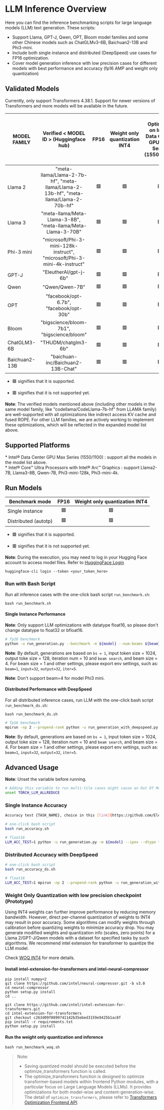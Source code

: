 # LLM Inference Overview

Here you can find the inference benchmarking scripts for large language models (LLM) text generation. These scripts:

- Support Llama, GPT-J, Qwen, OPT, Bloom model families and some other Chinese models such as ChatGLMv3-6B, Baichuan2-13B and Phi3-mini. 
- Include both single instance and distributed (DeepSpeed) use cases for FP16 optimization.
- Cover model generation inference with low precision cases for different models with best performance and accuracy (fp16 AMP and weight only quantization)


## Validated Models

Currently, only support Transformers 4.38.1. Support for newer versions of Transformers and more models will be available in the future.

| MODEL FAMILY | Verified < MODEL ID > (Huggingface hub)| FP16 | Weight only quantization INT4 | Optimized on Intel® Data Center GPU Max Series (1550/1100) | Optimized on Intel® Core™ Ultra Processors with Intel® Arc™ Graphics |
|---|:---:|:---:|:---:|:---:|:---:|
|Llama 2| "meta-llama/Llama-2-7b-hf", "meta-llama/Llama-2-13b-hf", "meta-llama/Llama-2-70b-hf" |🟩| 🟩|🟩|🟩|
|Llama 3| "meta-llama/Meta-Llama-3-8B", "meta-llama/Meta-Llama-3-70B" |🟩| 🟩|🟩|🟩|
|Phi-3 mini| "microsoft/Phi-3-mini-128k-instruct", "microsoft/Phi-3-mini-4k-instruct" |🟩| 🟩|🟩|🟩|
|GPT-J| "EleutherAI/gpt-j-6b" | 🟩 | 🟩 |🟩 | 🟩|
|Qwen|"Qwen/Qwen-7B"|🟩 | 🟩 |🟩 | 🟩|
|OPT|"facebook/opt-6.7b", "facebook/opt-30b"| 🟩 | 🟥 |🟩 | 🟥 |
|Bloom|"bigscience/bloom-7b1", "bigscience/bloom"| 🟩 | 🟥 |🟩 | 🟥 |
|ChatGLM3-6B|"THUDM/chatglm3-6b"| 🟩 | 🟥 |🟩 | 🟥 |
|Baichuan2-13B|"baichuan-inc/Baichuan2-13B-Chat"| 🟩 | 🟥 |🟩 | 🟥 |

- 🟩 signifies that it is supported.

- 🟥 signifies that it is not supported yet.


**Note**: The verified models mentioned above (including other models in the same model family, like "codellama/CodeLlama-7b-hf" from LLAMA family) are well-supported with all optimizations like indirect access KV cache and fused ROPE. For other LLM families, we are actively working to implement these optimizations, which will be reflected in the expanded model list above. 

## Supported Platforms

\* Intel® Data Center GPU Max Series (1550/1100) : support all the models in the model list above.<br />
\* Intel® Core™ Ultra Processors with Intel® Arc™ Graphics : support Llama2-7B, Llama3-8B, Qwen-7B, Phi3-mini-128k, Phi3-mini-4k.<br />

## Run Models

| Benchmark mode | FP16 | Weight only quantization INT4 |
|---|:---:|:---:|
|Single instance | 🟩 | 🟩 |
| Distributed (autotp) |  🟩 | 🟥 |

- 🟩 signifies that it is supported.

- 🟥 signifies that it is not supported yet.

**Note**: During the execution, you may need to log in your Hugging Face account to access model files. Refer to [HuggingFace Login](https://huggingface.co/docs/huggingface_hub/quick-start#login)

```
huggingface-cli login --token <your_token_here>
```

### Run with Bash Script

Run all inference cases with the one-click bash script `run_benchmark.sh`:
```
bash run_benchmark.sh
```

#### Single Instance Performance

**Note**: Only support LLM optimizations with datatype float16, so please don't change datatype to float32 or bfloat16.

```bash
# fp16 benchmark
python -u run_generation.py --benchmark -m ${model} --num-beams ${beam} --num-iter ${iter} --batch-size ${bs} --input-tokens ${input} --max-new-tokens ${output} --device xpu --ipex --dtype float16 --token-latency
```

**Note**: By default, generations are based on `bs = 1`, input token size = 1024, output toke size = 128, iteration num = 10 and `beam search`, and beam size = 4. For beam size = 1 and other settings, please export env settings, such as: `beam=1`, `input=32`, `output=32`, `iter=5`.

**Note**: Don't support beam=4 for model Phi3 mini. 

#### Distributed Performance with DeepSpeed

For all distributed inference cases, run LLM with the one-click bash script `run_benchmark_ds.sh`:
```
bash run_benchmark_ds.sh
```

```bash
# fp16 benchmark
mpirun -np 2 --prepend-rank python -u run_generation_with_deepspeed.py --benchmark -m ${model} --num-beams ${beam} --num-iter ${iter} --batch-size ${bs} --input-tokens ${input} --max-new-tokens ${output} --device xpu --ipex --dtype float16 --token-latency
```

**Note**: By default, generations are based on `bs = 1`, input token size = 1024, output toke size = 128, iteration num = 10 and `beam search`, and beam size = 4. For beam size = 1 and other settings, please export env settings, such as: `beam=1`, `input=32`, `output=32`, `iter=5`.

## Advanced Usage

**Note**: Unset the variable before running.
```bash
# Adding this variable to run multi-tile cases might cause an Out Of Memory (OOM) issue. 
unset TORCH_LLM_ALLREDUCE
```

### Single Instance Accuracy

```bash
Accuracy test {TASK_NAME}, choice in this [link](https://github.com/EleutherAI/lm-evaluation-harness/blob/master/docs/task_table.md), by default we use "lambada_standard"

# one-click bash script
bash run_accuracy.sh

# float16
LLM_ACC_TEST=1 python -u run_generation.py -m ${model} --ipex --dtype float16 --accuracy-only --acc-tasks ${task}
```

### Distributed Accuracy with DeepSpeed

```bash
# one-click bash script
bash run_accuracy_ds.sh

# float16
LLM_ACC_TEST=1 mpirun -np 2 --prepend-rank python -u run_generation_with_deepspeed.py -m ${model} --ipex --dtype float16 --accuracy-only --acc-tasks ${task} 2>&1
```


### Weight Only Quantization with low precision checkpoint (Prototype)

Using INT4 weights can further improve performance by reducing memory bandwidth. However, direct per-channel quantization of weights to INT4 may result in poor accuracy. Some algorithms can modify weights through calibration before quantizing weights to minimize accuracy drop. You may generate modified weights and quantization info (scales, zero points) for a Llama 2/GPT-J/Qwen models with a dataset for specified tasks by such algorithms. We recommend intel extension for transformer to quantize the LLM model.

Check [WOQ INT4](../../../../docs/tutorials/llm/int4_weight_only_quantization.md) for more details.

#### Install intel-extension-for-transformers and intel-neural-compressor 

```
pip install numpy<2
git clone https://github.com/intel/neural-compressor.git -b v3.0
cd neural-compressor
python setup.py install
cd ..
 
git clone https://github.com/intel/intel-extension-for-transformers.git
cd intel-extension-for-transformers
git checkout c263d09f0899741142b35ebed3159e9425b1ac8f
pip install -r requirements.txt
python setup.py install
```


#### Run the weight only quantization and inference

```python
bash run_benchmark_woq.sh
```

>Note:
> * Saving quantized model should be executed before the optimize_transformers function is called.
> * The optimize_transformers function is designed to optimize transformer-based models within frontend Python modules, with a particular focus on Large Language Models (LLMs). It provides optimizations for both model-wise and content-generation-wise. The detail of `optimize_transformers`, please refer to [Transformers Optimization Frontend API](../../../../docs/tutorials/llm/llm_optimize_transformers.md).


